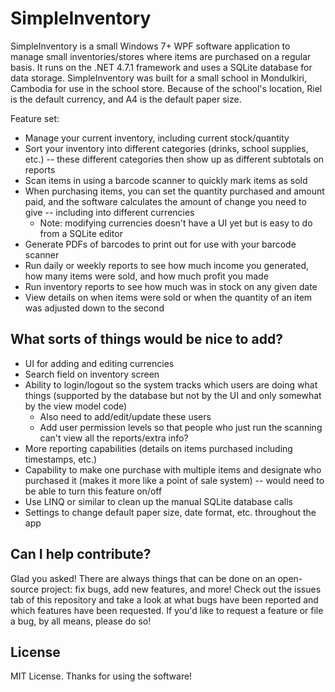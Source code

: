 # SimpleInventory

SimpleInventory is a small Windows 7+ WPF software application to manage small inventories/stores where items are purchased on a regular basis. It runs on the .NET 4.7.1 framework and uses a SQLite database for data storage. SimpleInventory was built for a small school in Mondulkiri, Cambodia for use in the school store. Because of the school's location, Riel is the default currency, and A4 is the default paper size.

Feature set:

* Manage your current inventory, including current stock/quantity
* Sort your inventory into different categories (drinks, school supplies, etc.) -- these different categories then show up as different subtotals on reports
* Scan items in using a barcode scanner to quickly mark items as sold
* When purchasing items, you can set the quantity purchased and amount paid, and the software calculates the amount of change you need to give -- including into different currencies
  * Note: modifying currencies doesn't have a UI yet but is easy to do from a SQLite editor
* Generate PDFs of barcodes to print out for use with your barcode scanner
* Run daily or weekly reports to see how much income you generated, how many items were sold, and how much profit you made
* Run inventory reports to see how much was in stock on any given date
* View details on when items were sold or when the quantity of an item was adjusted down to the second

## What sorts of things would be nice to add?

* UI for adding and editing currencies
* Search field on inventory screen
* Ability to login/logout so the system tracks which users are doing what things (supported by the database but not by the UI and only somewhat by the view model code)
  * Also need to add/edit/update these users
  * Add user permission levels so that people who just run the scanning can't view all the reports/extra info?
* More reporting capabilities (details on items purchased including timestamps, etc.)
* Capability to make one purchase with multiple items and designate who purchased it (makes it more like a point of sale system) -- would need to be able to turn this feature on/off
* Use LINQ or similar to clean up the manual SQLite database calls
* Settings to change default paper size, date format, etc. throughout the app

## Can I help contribute?

Glad you asked! There are always things that can be done on an open-source project: fix bugs, add new features, and more! Check out the issues tab of this repository and take a look at what bugs have been reported and which features have been requested. If you'd like to request a feature or file a bug, by all means, please do so!

## License

MIT License. Thanks for using the software!